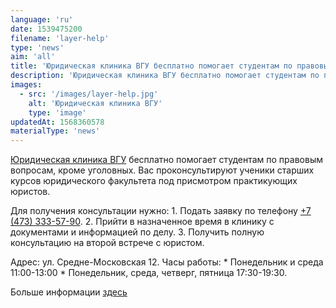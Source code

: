 ```yaml
---
language: 'ru'
date: 1539475200
filename: 'layer-help'
type: 'news'
aim: 'all'
title: 'Юридическая клиника ВГУ бесплатно помогает студентам по правовым вопросам'
description: 'Юридическая клиника ВГУ бесплатно помогает студентам по правовым вопросам...'
images:
  - src: '/images/layer-help.jpg'
    alt: 'Юридическая клиника ВГУ'
    type: 'image'
updatedAt: 1568360578
materialType: 'news'
---
```

[Юридическая клиника ВГУ](https://vk.com/jurisconsult_vsu) бесплатно помогает студентам по правовым вопросам, кроме уголовных. Вас проконсультируют ученики старших курсов юридического факультета под присмотром практикующих юристов.

Для получения консультации нужно: 1. Подать заявку по телефону [+7 (473) 333-57-90](tel:+74733335790). 2. Прийти в назначенное время в клинику с документами и информацией по делу. 3. Получить полную консультацию на второй встрече с юристом.

Адрес: ул. Средне-Московская 12. Часы работы: \* Понедельник и среда 11:00-13:00 \* Понедельник, среда, четверг, пятница 17:30-19:30.

Больше информации [здесь](http://www.law.vsu.ru/structure/law_clinic/index.html)
